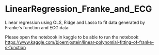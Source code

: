 # LinearRegression_Franke_and_ECG
Linear regression using OLS, Ridge and Lasso to fit data generated by Franke's function and ECG data

Please open the notebook in kaggle to be able to run the notebook:
https://www.kaggle.com/bjoernjostein/linear-polynomial-fitting-of-franke-s-function
